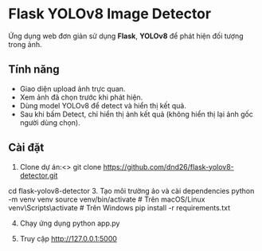 # Flask YOLOv8 Image Detector

Ứng dụng web đơn giản sử dụng **Flask**, **YOLOv8** để phát hiện đối tượng trong ảnh.

## Tính năng
- Giao diện upload ảnh trực quan.
- Xem ảnh đã chọn trước khi phát hiện.
- Dùng model YOLOv8 để detect và hiển thị kết quả.
- Sau khi bấm Detect, chỉ hiển thị ảnh kết quả (không hiển thị lại ảnh gốc người dùng chọn).

## Cài đặt
1. Clone dự án:<>
git clone https://github.com/dnd26/flask-yolov8-detector.git


cd flask-yolov8-detector
3. Tạo môi trường ảo và cài dependencies
python -m venv venv
source venv/bin/activate   # Trên macOS/Linux
venv\Scripts\activate      # Trên Windows
pip install -r requirements.txt

4. Chạy ứng dụng
python app.py

5. Truy cập
http://127.0.0.1:5000
